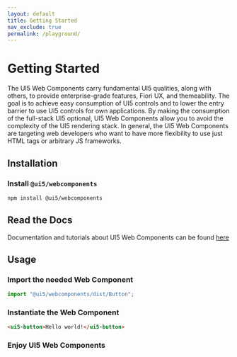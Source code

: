 ```yaml
---
layout: default
title: Getting Started
nav_exclude: true
permalink: /playground/
---
```


# Getting Started

The UI5 Web Components carry fundamental UI5 qualities, along with others, to provide enterprise-grade features, Fiori UX, and themeability. The goal is to achieve easy consumption of UI5 controls and to lower the entry barrier to use UI5 controls for own applications. By making the consumption of the full-stack UI5 optional, UI5 Web Components allow you to avoid the complexity of the UI5 rendering stack. In general, the UI5 Web Components are targeting web developers who want to have more flexibility to use just HTML tags or arbitrary JS frameworks.

## Installation

### Install ```@ui5/webcomponents```

```bash
npm install @ui5/webcomponents
```

## Read the Docs

Documentation and tutorials about UI5 Web Components can be found [here](./playground/docs/)

## Usage

### Import the needed Web Component

```js
import "@ui5/webcomponents/dist/Button";
```

### Instantiate the Web Component

```html
<ui5-button>Hello world!</ui5-button>
```

### Enjoy UI5 Web Components
